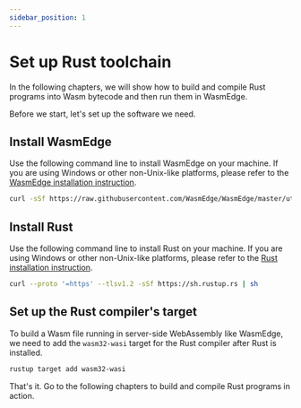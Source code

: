 ```yaml
---
sidebar_position: 1
---
```


# Set up Rust toolchain

In the following chapters, we will show how to build and compile Rust programs into Wasm bytecode and then run them in WasmEdge.

Before we start, let's set up the software we need.

## Install WasmEdge

Use the following command line to install WasmEdge on your machine. If you are using Windows or other non-Unix-like platforms, please refer to the [WasmEdge installation instruction](../build-and-run/install).

```bash
curl -sSf https://raw.githubusercontent.com/WasmEdge/WasmEdge/master/utils/install.sh | bash
```

## Install Rust

Use the following command line to install Rust on your machine. If you are using Windows or other non-Unix-like platforms, please refer to the [Rust installation instruction](https://www.rust-lang.org/tools/install).

```bash
curl --proto '=https' --tlsv1.2 -sSf https://sh.rustup.rs | sh
```

## Set up the Rust compiler's target

To build a Wasm file running in server-side WebAssembly like WasmEdge, we need to add the `wasm32-wasi` target for the Rust compiler after Rust is installed.

```bash
rustup target add wasm32-wasi
```

That's it. Go to the following chapters to build and compile Rust programs in action.
